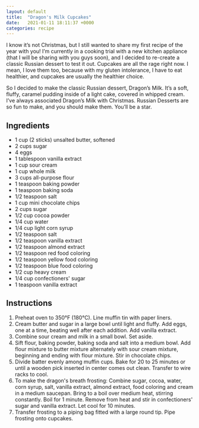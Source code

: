 ```yaml
---
layout: default
title:  "Dragon's Milk Cupcakes"
date:   2021-01-11 18:11:37 +0000
categories: recipe
---
```

I know it’s not Christmas, but I still wanted to share my first recipe of the year with you! I’m currently in a cooking trial with a new kitchen appliance (that I will be sharing with you guys soon), and I decided to re-create a classic Russian dessert to test it out. Cupcakes are all the rage right now. I mean, I love them too, because with my gluten intolerance, I have to eat healthier, and cupcakes are usually the healthier choice.

So I decided to make the classic Russian dessert, Dragon’s Milk. It’s a soft, fluffy, caramel pudding inside of a light cake, covered in whipped cream. I’ve always associated Dragon’s Milk with Christmas. Russian Desserts are so fun to make, and you should make them. You’ll be a star.


## Ingredients

- 1 cup (2 sticks) unsalted butter, softened
- 2 cups sugar
- 4 eggs
- 1 tablespoon vanilla extract
- 1 cup sour cream
- 1 cup whole milk
- 3 cups all-purpose flour
- 1 teaspoon baking powder
- 1 teaspoon baking soda
- 1/2 teaspoon salt
- 1 cup mini chocolate chips
- 2 cups sugar
- 1/2 cup cocoa powder
- 1/4 cup water
- 1/4 cup light corn syrup
- 1/2 teaspoon salt
- 1/2 teaspoon vanilla extract
- 1/2 teaspoon almond extract
- 1/2 teaspoon red food coloring
- 1/2 teaspoon yellow food coloring
- 1/2 teaspoon blue food coloring
- 1/2 cup heavy cream
- 1/4 cup confectioners' sugar
- 1 teaspoon vanilla extract


## Instructions

1. Preheat oven to 350°F (180°C). Line muffin tin with paper liners.
2. Cream butter and sugar in a large bowl until light and fluffy. Add eggs, one at a time, beating well after each addition. Add vanilla extract.
3. Combine sour cream and milk in a small bowl. Set aside.
4. Sift flour, baking powder, baking soda and salt into a medium bowl. Add flour mixture to butter mixture alternately with sour cream mixture, beginning and ending with flour mixture. Stir in chocolate chips.
5. Divide batter evenly among muffin cups. Bake for 20 to 25 minutes or until a wooden pick inserted in center comes out clean. Transfer to wire racks to cool.
6. To make the dragon's breath frosting: Combine sugar, cocoa, water, corn syrup, salt, vanilla extract, almond extract, food coloring and cream in a medium saucepan. Bring to a boil over medium heat, stirring constantly. Boil for 1 minute. Remove from heat and stir in confectioners' sugar and vanilla extract. Let cool for 10 minutes.
7. Transfer frosting to a piping bag fitted with a large round tip. Pipe frosting onto cupcakes.

